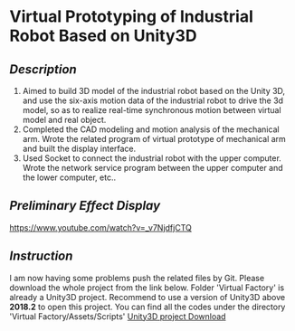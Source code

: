 # Virtual Prototyping of Industrial Robot Based on Unity3D
## *Description*
1. Aimed to build 3D model of the industrial robot based on the Unity 3D, and use the six-axis motion data of the industrial robot to drive the 3d model, so as to realize real-time synchronous motion between virtual model and real object.
2. Completed the CAD modeling and motion analysis of the mechanical arm. Wrote the related program of virtual prototype of mechanical arm and built the display interface.
3. Used Socket to connect the industrial robot with the upper computer. Wrote the network service program between the upper computer and the lower computer, etc..
## *Preliminary Effect Display*
https://www.youtube.com/watch?v=_v7NjdfjCTQ
## *Instruction*
I am now having some problems push the related files by Git.
Please download the whole project from the link below.
Folder 'Virtual Factory' is already a Unity3D project. Recommend to use a version of Unity3D above **2018.2** to open this project.
You can find all the codes under the directory 'Virtual Factory/Assets/Scripts'
[Unity3D project Download](http://jianshu.com)
